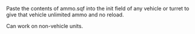 Paste the contents of ammo.sqf into the init field of any vehicle or turret to give that vehicle unlimited ammo and no reload.

Can work on non-vehicle units.